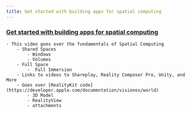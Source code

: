 ```yaml
---
title: Get started with building apps for spatial computing
---
```


###  [Get started with building apps for spatial computing](https://developer.apple.com/videos/play/wwdc2023/10260/)

    - This video goes over the fundamentals of Spatial Computing
        - Shared Spaces
            - Windows
            - Volumes
        - Full Space
            -  Full Immersion
        - Links to videos to Shareplay, Reality Composer Pro, Unity, and More
        - Goes over [RealityKit code](https://developer.apple.com/documentation/visionos/world)
            - 3D Model
            - RealityView
            - attachments
